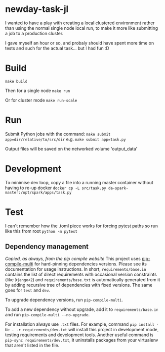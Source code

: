 # newday-task-jl

I wanted to have a play with creating a local clustered environment rather than using the normal single node local run, to make it more like submitting a job to a production cluster.

I gave myself an hour or so, and probaly should have spent more time on tests and such for the actual task... but I had fun :D

# Build
`make build`

Then for a single node
`make run`

Or for cluster mode
`make run-scale`

# Run
Submit Python jobs with the command:
`make submit app=dir/relative/to/src/dir`
e.g.
`make submit app=task.py`

Output files will be saved on the networked volume 'output_data'

# Development
To minimise dev loop, copy a file into a running master container without having to re-up docker
`docker cp -L src/task.py da-spark-master:/opt/spark/apps/task.py`

# Test
I can't remember how the .toml piece works for forcing pytest paths so run like this from root
`python -m pytest`

## Dependency management
_Copied, as always, from the pip compile website_
This project uses [pip-compile-multi](https://pypi.org/project/pip-compile-multi/) for hard-pinning dependencies versions.
Please see its documentation for usage instructions.
In short, `requirements/base.in` contains the list of direct requirements with occasional version constraints (like `Django<2`)
and `requirements/base.txt` is automatically generated from it by adding recursive tree of dependencies with fixed versions.
The same goes for `test` and `dev`.

To upgrade dependency versions, run `pip-compile-multi`.

To add a new dependency without upgrade, add it to `requirements/base.in` and run `pip-compile-multi --no-upgrade`.

For installation always use `.txt` files. For example, command `pip install -Ue . -r requirements/dev.txt` will install
this project in development mode, testing requirements and development tools.
Another useful command is `pip-sync requirements/dev.txt`, it uninstalls packages from your virtualenv that aren't listed in the file.
